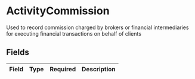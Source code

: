 # ActivityCommission

Used to record commission charged by brokers or financial intermediaries for executing financial transactions on behalf of clients


## Fields

| Field       | Type        | Required    | Description |
| ----------- | ----------- | ----------- | ----------- |